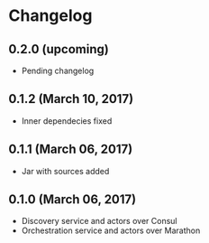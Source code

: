 # Changelog

## 0.2.0 (upcoming)

* Pending changelog

## 0.1.2 (March 10, 2017)

* Inner dependecies fixed

## 0.1.1 (March 06, 2017)

* Jar with sources added

## 0.1.0 (March 06, 2017)

* Discovery service and actors over Consul
* Orchestration service and actors over Marathon
